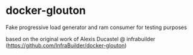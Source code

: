 # docker-glouton

Fake progressive load generator and ram consumer for testing purposes

based on the original work of Alexis Ducastel @ infrabuilder (https://github.com/InfraBuilder/docker-glouton)
